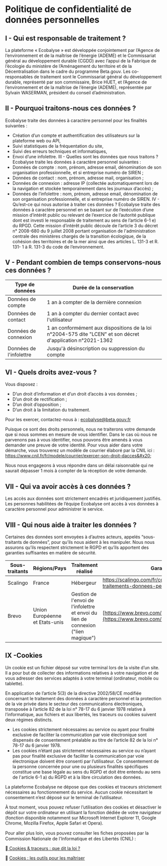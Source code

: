 # Politique de confidentialité de données personnelles

## I - Qui est responsable de traitement ?&#x20;

La plateforme « Ecobalyse » est développée conjointement par l’Agence de l’environnement et de la maîtrise de l’énergie (ADEME) et le Commissariat général au développement durable (CGDD) avec l’appui de la Fabrique de l’écologie du ministère de l’Aménagement du territoire et de la Décentralisation dans le cadre du programme Beta.gouv. Les co-responsables de traitement sont le Commissariat général du développement durable, représenté par son commissaire, Brice HUET, et l’Agence de l’environnement et de la maîtrise de l’énergie (ADEME), représentée par Sylvain WASERMAN, président du conseil d’administration.&#x20;

## II - Pourquoi traitons-nous ces données ?

&#x20;Ecobalyse traite des données à caractère personnel pour les finalités suivantes :

* Création d’un compte et authentification des utilisateurs sur la plateforme web ou API,
* Suivi statistiques de la fréquentation du site,
* Suivi des erreurs techniques et informatiques,
* Envoi d’une infolettre. III - Quelles sont les données que nous traitons ? Ecobalyse traite les données à caractère personnel suivantes :
* Données de compte : nom, prénom, adresse email, dénomination de son organisation professionnelle, et si entreprise numéro de SIREN ;
* Données de contact : nom, prénom, adresse mail, organisation ;
* Données de connexion : adresse IP (collectée automatiquement lors de la navigation et stockée temporairement dans les journaux d’accès) ;
* Données de l’infolettre : nom, prénom, adresse email, dénomination de son organisation professionnelle, et si entreprise numéro de SIREN. IV - Qu’est-ce qui nous autorise à traiter ces données ? Ecobalyse traite des données à caractère personnel en se basant sur de l’exécution d’une mission d’intérêt public ou relevant de l’exercice de l’autorité publique dont est investi le responsable de traitement au sens de l’article 6-1 e) du RPGD. Cette mission d’intérêt public découle de l’article 3 du décret n° 2008-680 du 9 juillet 2008 portant organisation de l'administration centrale des ministères chargés de la transition écologique, de la cohésion des territoires et de la mer ainsi que des articles L. 131-3 et R. 131- 1 à R. 131-3 du code de l’environnement.&#x20;

## V - Pendant combien de temps conservons-nous ces données ?

| Type de données         | Durée de la conservation                                                                                    |
| ----------------------- | ----------------------------------------------------------------------------------------------------------- |
| Données de compte       | 1 an à compter de la dernière connexion                                                                     |
| Données de contact      | 1 an à compter du dernier contact avec l'utilisateur                                                        |
| Données de connexion    | 1 an conformément aux dispositions de la loi n°2004-575 dite "LCEN" et son décret d'application n°2021-1362 |
| Données de l'infolettre | Jusqu'à désinscription ou suppression du compte                                                             |

## VI - Quels droits avez-vous ?&#x20;

Vous disposez :&#x20;

* D’un droit d’information et d’un droit d’accès à vos données ;
* D’un droit de rectification ;
* D’un droit d’opposition ;&#x20;
* D’un droit à la limitation du traitement.&#x20;

Pour les exercer, contactez-nous à : ecobalyse@beta.gouv.fr&#x20;

Puisque ce sont des droits personnels, nous ne traiterons votre demande que si nous sommes en mesure de vous identifier. Dans le cas où nous ne parvenons pas à vous identifier, nous pouvons être amenés à vous demander une preuve de votre identité. Pour vous aider dans votre démarche, vous trouverez un modèle de courrier élaboré par la CNIL ici : https://www.cnil.fr/fr/modele/courrier/exercer-son-droit-dacces&#x20;

Nous nous engageons à vous répondre dans un délai raisonnable qui ne saurait dépasser 1 mois à compter de la réception de votre demande.&#x20;

## VII - Qui va avoir accès à ces données ?&#x20;

Les accès aux données sont strictement encadrés et juridiquement justifiés. Les personnes habilitées de l’équipe Ecobalyse ont accès à vos données à caractère personnel pour administrer le service.&#x20;

## VIII - Qui nous aide à traiter les données ?&#x20;

Certaines des données sont envoyées à d’autres acteurs, appelés “sous-traitants de données”, pour qu’ils nous aident à les manipuler. Nous nous assurons qu’ils respectent strictement le RGPD et qu’ils apportent des garanties suffisantes en matière de sécurité.&#x20;

| Sous-traitants | Régions/Pays                   | Traitement réalisé                                                                | Garanties                                                                                                                                             |
| -------------- | ------------------------------ | --------------------------------------------------------------------------------- | ----------------------------------------------------------------------------------------------------------------------------------------------------- |
| Scalingo       | France                         | Hébergeur                                                                         | [https://scalingo.com/fr/contrat-gestion- traitements-donnees-personnelles](https://scalingo.com/fr/contrat-gestion-traitements-donnees-personnelles) |
| Brevo          | Union Européenne et Etats-unis | Gestion de l'envoi de l'infolettre et envoi du lien de connexion ("lien magique") |  [https://www.brevo.com/legal/termsofuse/#annex](https://www.brevo.com/legal/termsofuse/#annex)                                                       |



## IX -Cookies&#x20;

Un cookie est un fichier déposé sur votre terminal lors de la visite d’un site. Il a pour but de collecter des informations relatives à votre navigation et de vous adresser des services adaptés à votre terminal (ordinateur, mobile ou tablette).

&#x20;En application de l’article 5(3) de la directive 2002/58/CE modifiée concernant le traitement des données à caractère personnel et la protection de la vie privée dans le secteur des communications électroniques, transposée à l’article 82 de la loi n° 78-17 du 6 janvier 1978 relative à l’informatique, aux fichiers et aux libertés, les traceurs ou cookies suivent deux régimes distincts.&#x20;

* Les cookies strictement nécessaires au service ou ayant pour finalité exclusive de faciliter la communication par voie électronique sont dispensés de consentement préalable au titre de l’article 82 de la loi n° 78-17 du 6 janvier 1978.
* &#x20;Les cookies n’étant pas strictement nécessaires au service ou n’ayant pas pour finalité exclusive de faciliter la communication par voie électronique doivent être consenti par l’utilisateur. Ce consentement de la personne concernée pour une ou plusieurs finalités spécifiques constitue une base légale au sens du RGPD et doit être entendu au sens de l'article 6-1 a) du RGPD et à la libre circulation des données.&#x20;

La plateforme Ecobalyse ne dépose que des cookies et traceurs strictement nécessaires au fonctionnement du service. Aucun cookie nécessitant le consentement n’est déposé sur le terminal de l’utilisateur.

À tout moment, vous pouvez refuser l’utilisation des cookies et désactiver le dépôt sur votre ordinateur en utilisant la fonction dédiée de votre navigateur (fonction disponible notamment sur Microsoft Internet Explorer 11, Google Chrome, Mozilla Firefox, Apple Safari et Opera).&#x20;

Pour aller plus loin, vous pouvez consulter les ﬁches proposées par la Commission Nationale de l'Informatique et des Libertés (CNIL) :&#x20;

[ Cookies & traceurs : que dit la loi ? ](https://www.cnil.fr/fr/cookies-et-autres-traceurs/que-dit-la-loi)

 [Cookies : les outils pour les maîtriser](https://www.cnil.fr/fr/cookies-et-autres-traceurs/comment-se-proteger/maitriser-votre-navigateur)
